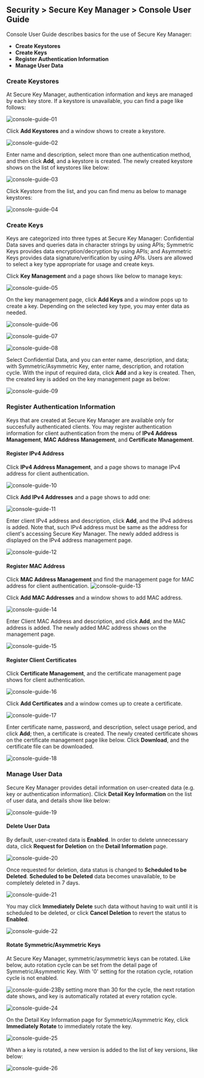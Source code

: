 ## Security > Secure Key Manager > Console User Guide

Console User Guide describes basics for the use of Secure Key Manager: 
- **Create Keystores** 
- **Create Keys**
- **Register Authentication Information**
- **Manage User Data**

### Create Keystores 
At Secure Key Manager, authentication information and keys are managed by each key store. If a keystore is unavailable, you can find a page like follows:

![console-guide-01](http://static.toastoven.net/prod_kms/2020-03-24/console-guide-01.png)

Click **Add Keystores** and a window shows to create a keystore. 

![console-guide-02](http://static.toastoven.net/prod_kms/2020-03-24/console-guide-02.png)

Enter name and description, select more than one authentication method, and then click **Add**, and a keystore is created. The newly created keystore shows on the list of keystores like below: 

![console-guide-03](http://static.toastoven.net/prod_kms/2020-03-24/console-guide-03.png)

Click Keystore from the list, and you can find menu as below to manage keystores: 

![console-guide-04](http://static.toastoven.net/prod_kms/2020-03-24/console-guide-04.png)

### Create Keys 
Keys are categorized into three types at Secure Key Manager: Confidential Data saves and queries data in character strings by using APIs; Symmetric Keys provides data encryption/decryption by using APIs; and Asymmetric Keys provides data signature/verification by using APIs. Users are allowed to select a key type appropriate for usage and create keys.     

Click **Key Management** and a page shows like below to manage keys: 

![console-guide-05](http://static.toastoven.net/prod_kms/2020-03-24/console-guide-05.png)

On the key management page, click **Add Keys** and a window pops up to create a key. Depending on the selected key type, you may enter data as needed. 

![console-guide-06](http://static.toastoven.net/prod_kms/2020-03-24/console-guide-06.png)


![console-guide-07](http://static.toastoven.net/prod_kms/2020-03-24/console-guide-07.png)


![console-guide-08](http://static.toastoven.net/prod_kms/2020-03-24/console-guide-08.png)


Select Confidential Data, and you can enter name, description, and data; with Symmetric/Asymmetric Key, enter name, description, and rotation cycle. With the input of required data, click **Add** and a key is created. Then, the created key is added on the key management page as below: 

![console-guide-09](http://static.toastoven.net/prod_kms/2020-03-24/console-guide-09.png)

### Register Authentication Information 
Keys that are created at Secure Key Manager are available only for succesfully authenticated clients. You may register authentication information for client authentication from the menu of **IPv4 Address Management**, **MAC Address Management**, and **Certificate Management**. 

#### Register IPv4 Address
Click **IPv4 Address Management**, and a page shows to manage IPv4 address for client authentication. 

![console-guide-10](http://static.toastoven.net/prod_kms/2020-03-24/console-guide-10.png)

Click **Add IPv4 Addresses** and a page shows to add one: 

![console-guide-11](http://static.toastoven.net/prod_kms/2020-03-24/console-guide-11.png)

Enter client IPv4 address and description, click **Add**, and the IPv4 address is added. Note that, such IPv4 address must be same as the address for client's accessing Secure Key Manager. The newly added address is displayed on the IPv4 address management page.    

![console-guide-12](http://static.toastoven.net/prod_kms/2020-03-24/console-guide-12.png)

#### Register MAC Address
Click **MAC Address Management** and find the management page for MAC address for client authentication. 
![console-guide-13](http://static.toastoven.net/prod_kms/2020-03-24/console-guide-13.png)

Click **Add MAC Addresses** and a window shows to add MAC address. 

![console-guide-14](http://static.toastoven.net/prod_kms/2020-03-24/console-guide-14.png)

Enter Client MAC Address and description, and click **Add**, and the MAC address is added. The newly added MAC address shows on the management page. 

![console-guide-15](http://static.toastoven.net/prod_kms/2020-03-24/console-guide-15.png)

#### Register Client Certificates
Click **Certificate Management**, and the certificate management page shows for client authentication. 

![console-guide-16](http://static.toastoven.net/prod_kms/2020-03-24/console-guide-16.png)

Click **Add Certificates** and a window comes up to create a certificate. 

![console-guide-17](http://static.toastoven.net/prod_kms/2020-03-24/console-guide-17.png)

Enter certificate name, password, and description, select usage period, and click **Add**; then, a certificate is created. The newly created certificate shows on the certificate management page like below. Click **Download**, and the certificate file can be downloaded.

![console-guide-18](http://static.toastoven.net/prod_kms/2020-03-24/console-guide-018.png)

### Manage User Data
Secure Key Manager provides detail information on user-created data (e.g. key or authentication information). Click **Detail Key Information** on the list of user data, and details show like below: 

![console-guide-19](http://static.toastoven.net/prod_kms/2020-03-24/console-guide-19.png)

#### Delete User Data

By default, user-created data is **Enabled**. In order to delete unnecessary data, click **Request for Deletion** on the **Detail Information** page. 

![console-guide-20](http://static.toastoven.net/prod_kms/2020-03-24/console-guide-20.png)

Once requested for deletion, data status is changed to **Scheduled to be Deleted**. **Scheduled to be Deleted** data becomes unavailable, to be completely deleted in 7 days. 

![console-guide-21](http://static.toastoven.net/prod_kms/2020-03-24/console-guide-21.png)

You may click **Immediately Delete** such data without having to wait until it is scheduled to be deleted, or click **Cancel Deletion** to revert the status to **Enabled**. 

![console-guide-22](http://static.toastoven.net/prod_kms/2020-03-24/console-guide-22.png)

#### Rotate Symmetric/Asymmetric Keys 

At Secure Key Manager, symmetric/asymmetric keys can be rotated. Like below, auto rotation cycle can be set from the detail page of Symmetric/Asymmetric Key. With '0' setting for the rotation cycle, rotation cycle is not enabled.  

![console-guide-23](http://static.toastoven.net/prod_kms/2020-03-24/console-guide-23.png)By setting more than 30 for the cycle, the next rotation date shows, and key is automatically rotated at every rotation cycle. 

![console-guide-24](http://static.toastoven.net/prod_kms/2020-03-24/console-guide-24.png)

On the Detail Key Information page for Symmetric/Asymmetric Key, click **Immediately Rotate** to immediately rotate the key. 

![console-guide-25](http://static.toastoven.net/prod_kms/2020-03-24/console-guide-25.png)

When a key is rotated, a new version is added to the list of key versions, like below: 

![console-guide-26](http://static.toastoven.net/prod_kms/2020-03-24/console-guide-26.png)
